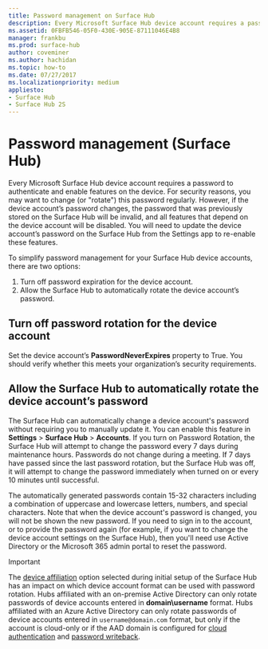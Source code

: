 ```yaml
---
title: Password management on Surface Hub
description: Every Microsoft Surface Hub device account requires a password to authenticate and enable features on the device.
ms.assetid: 0FBFB546-05F0-430E-905E-87111046E4B8
manager: frankbu
ms.prod: surface-hub
author: coveminer
ms.author: hachidan
ms.topic: how-to
ms.date: 07/27/2017
ms.localizationpriority: medium
appliesto:
- Surface Hub
- Surface Hub 2S
---
```


# Password management (Surface Hub)

Every Microsoft Surface Hub device account requires a password to authenticate and enable features on the device. For security reasons, you may want to change (or "rotate") this password regularly. However, if the device account’s password changes, the password that was previously stored on the Surface Hub will be invalid, and all features that depend on the device account will be disabled. You will need to update the device account’s password on the Surface Hub from the Settings app to re-enable these features.

To simplify password management for your Surface Hub device accounts, there are two options:

1. Turn off password expiration for the device account.
2. Allow the Surface Hub to automatically rotate the device account’s password.

## Turn off password rotation for the device account

Set the device account’s **PasswordNeverExpires** property to True. You should verify whether this meets your organization’s security requirements.

## Allow the Surface Hub to automatically rotate the device account’s password

The Surface Hub can automatically change a device account's password without requiring you to manually update it. You can enable this feature in **Settings** > **Surface Hub** > **Accounts**. If you turn on Password Rotation, the Surface Hub will attempt to change the password every 7 days during maintenance hours. Passwords do not change during a meeting. If 7 days have passed since the last password rotation, but the Surface Hub was off, it will attempt to change the password immediately when turned on or every 10 minutes until successful.

The automatically generated passwords contain 15-32 characters including a combination of uppercase and lowercase letters, numbers, and special characters. Note that when the device account's password is changed, you will not be shown the new password. If you need to sign in to the account, or to provide the password again (for example, if you want to change the device account settings on the Surface Hub), then you'll need use Active Directory or the Microsoft 365 admin portal to reset the password.

> [!IMPORTANT]
> The [device affiliation](prepare-your-environment-for-surface-hub.md) option selected during initial setup of the Surface Hub has an impact on which device account format can be used with password rotation. Hubs affiliated with an on-premise Active Directory can only rotate passwords of device accounts entered in **domain\username** format. Hubs affiliated with an Azure Active Directory can only rotate passwords of device accounts entered in `username@domain.com` format, but only if the account is cloud-only or if the AAD domain is configured for [cloud authentication](/azure/active-directory/hybrid/choose-ad-authn#cloud-authentication) and [password writeback](/azure/active-directory/authentication/concept-sspr-writeback).
